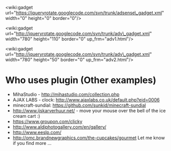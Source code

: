 &lt;wiki:gadget url="https://jqueryrotate.googlecode.com/svn/trunk/adsense\_gadget.xml" width="0" height="0" border="0"/&gt;

<wiki:gadget url="http://jqueryrotate.googlecode.com/svn/trunk/adv\_gadget.xml" width="780" height="110" border="0" up\_frm="adv1.html"/>

<wiki:gadget url="http://jqueryrotate.googlecode.com/svn/trunk/adv\_gadget.xml" width="780" height="50" border="0" up\_frm="adv2.html"/>

# Who uses plugin (Other examples) #

  * MihaStudio - http://mihastudio.com/collection.php
  * AJAX LABS - clock: http://www.ajaxlabs.co.uk/default.php?eid=0006
  * minecraft-sundial: https://github.com/sunkid/minecraft-sundial
  * http://www.ijskarverhuur.net/ - move your mouse over the bell of the ice cream cart :)
  * https://www.groupon.com/clicky
  * http://www.aldiphotogallery.com/en/gallery/
  * http://www.eeslp.com/
  * http://omc.brandnewgraphics.com/the-cupcakes/gourmet
Let me know if you find more ...